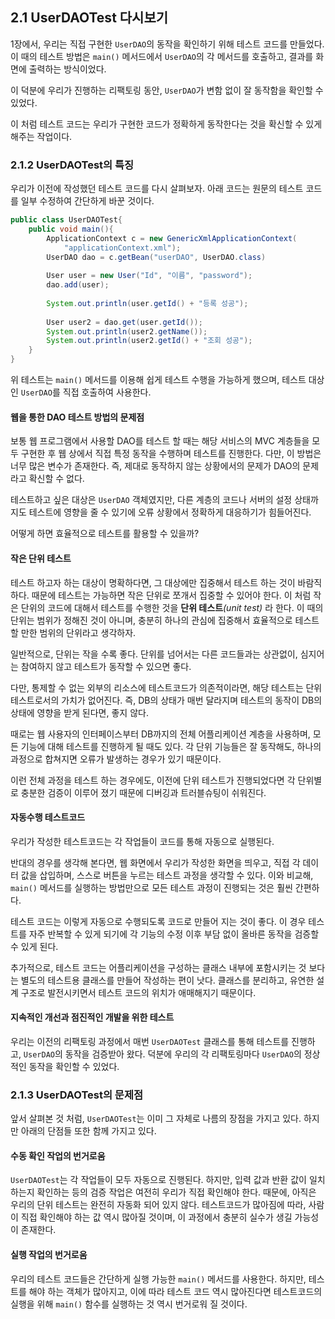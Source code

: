 ## 2.1 UserDAOTest 다시보기

1장에서, 우리는 직접 구현한 `UserDAO`의 동작을 확인하기 위해 테스트 코드를 만들었다. 이 때의 테스트 방법은 `main()` 메서드에서 `UserDAO`의 각 메서드를 호출하고, 결과를 화면에 출력하는 방식이었다.

이 덕분에 우리가 진행하는 리팩토링 동안, `UserDAO`가 변함 없이 잘 동작함을 확인할 수 있었다. 

이 처럼 테스트 코드는 우리가 구현한 코드가 정확하게 동작한다는 것을 확신할 수 있게 해주는 작업이다. 

### 2.1.2 UserDAOTest의 특징

우리가 이전에 작성했던 테스트 코드를 다시 살펴보자. 아래 코드는 원문의 테스트 코드를 일부 수정하여 간단하게 바꾼 것이다.

```java
public class UserDAOTest{
	public void main(){
		ApplicationContext c = new GenericXmlApplicationContext(
			"applicationContext.xml");
		UserDAO dao = c.getBean("userDAO", UserDAO.class)
	
		User user = new User("Id", "이름", "password");
		dao.add(user);
	
		System.out.println(user.getId() + "등록 성공");
	
		User user2 = dao.get(user.getId());
		System.out.println(user2.getName());
		System.out.println(user2.getId() + "조회 성공");
	}
}
```

위 테스트는 `main()` 메서드를 이용해 쉽게 테스트 수행을 가능하게 했으며, 테스트 대상인 `UserDAO`를 직접 호출하여 사용한다.

#### 웹을 통한 DAO 테스트 방법의 문제점

보통 웹 프로그램에서 사용할 DAO를 테스트 할 때는 해당 서비스의 MVC 계층들을 모두 구현한 후 웹 상에서 직접 특정 동작을 수행하며 테스트를 진행한다. 다만, 이 방법은 너무 많은 변수가 존재한다. 즉, 제대로 동작하지 않는 상황에서의 문제가 DAO의 문제라고 확신할 수 없다.

테스트하고 싶은 대상은 `UserDAO` 객체였지만, 다른 계층의 코드나 서버의 설정 상태까지도 테스트에 영향을 줄 수 있기에 오류 상황에서 정확하게 대응하기가 힘들어진다.

어떻게 하면 효율적으로 테스트를 활용할 수 있을까?

#### 작은 단위 테스트

테스트 하고자 하는 대상이 명확하다면, 그 대상에만 집중해서 테스트 하는 것이 바람직하다. 때문에 테스트는 가능하면 작은 단위로 쪼개서 집중할 수 있어야 한다. 이 처럼 작은 단위의 코드에 대해서 테스트를 수행한 것을 **단위 테스트**_(unit test)_ 라 한다. 이 때의 단위는 범위가 정해진 것이 아니며, 충분히 하나의 관심에 집중해서 효율적으로 테스트할 만한 범위의 단위라고 생각하자. 

일반적으로, 단위는 작을 수록 좋다. 단위를 넘어서는 다른 코드들과는 상관없이, 심지어는 참여하지 않고 테스트가 동작할 수 있으면 좋다. 

다만, 통제할 수 없는 외부의 리소스에 테스트코드가 의존적이라면, 해당 테스트는 단위 테스트로서의 가치가 없어진다. 즉, DB의 상태가 매번 달라지며 테스트의 동작이 DB의 상태에 영향을 받게 된다면, 좋지 않다.

때로는 웹 사용자의 인터페이스부터 DB까지의 전체 어플리케이션 계층을 사용하며, 모든 기능에 대해 테스트를 진행하게 될 때도 있다. 각 단위 기능들은 잘 동작해도, 하나의 과정으로 합쳐지면 오류가 발생하는 경우가 있기 때문이다. 

이런 전체 과정을 테스트 하는 경우에도, 이전에 단위 테스트가 진행되었다면 각 단위별로 충분한 검증이 이루어 졌기 때문에 디버깅과 트러블슈팅이 쉬워진다.

#### 자동수행 테스트코드

우리가 작성한 테스트코드는 각 작업들이 코드를 통해 자동으로 실행된다. 

반대의 경우를 생각해 본다면, 웹 화면에서 우리가 작성한 화면을 띄우고, 직접 각 데이터 값을 삽입하며, 스스로 버튼을 누르는 테스트 과정을 생각할 수 있다. 이와 비교해, `main()` 메서드를 실행하는 방법만으로 모든 테스트 과정이 진행되는 것은 훨씬 간편하다.

테스트 코드는 이렇게 자동으로 수행되도록 코드로 만들어 지는 것이 좋다. 이 경우 테스트를 자주 반복할 수 있게 되기에 각 기능의 수정 이후 부담 없이 올바른 동작을 검증할 수 있게 된다. 

추가적으로, 테스트 코드는 어플리케이션을 구성하는 클래스 내부에 포함시키는 것 보다는 별도의 테스트용 클래스를 만들어 작성하는 편이 낫다. 클래스를 분리하고, 유연한 설계 구조로 발전시키면서 테스트 코드의 위치가 애매해지기 때문이다.

#### 지속적인 개선과 점진적인 개발을 위한 테스트

우리는 이전의 리팩토링 과정에서 매번 `UserDAOTest` 클래스를 통해 테스트를 진행하고, `UserDAO`의 동작을 검증받아 왔다. 덕분에 우리의 각 리팩토링마다 `UserDAO`의 정상적인 동작을 확인할 수 있었다. 

### 2.1.3 UserDAOTest의 문제점

앞서 살펴본 것 처럼, `UserDAOTest`는 이미 그 자체로 나름의 장점을 가지고 있다. 하지만 아래의 단점들 또한 함께 가지고 있다.

#### 수동 확인 작업의 번거로움

`UserDAOTest`는 각 작업들이 모두 자동으로 진행된다. 하지만, 입력 값과 반환 값이 일치하는지 확인하는 등의 검증 작업은 여전히 우리가 직접 확인해야 한다. 때문에, 아직은 우리의 단위 테스트는 완전히 자동화 되어 있지 않다. 테스트코드가 많아짐에 따라, 사람이 직접 확인해야 하는 값 역시 많아질 것이며, 이 과정에서 충분히 실수가 생길 가능성이 존재한다. 

#### 실행 작업의 번거로움

우리의 테스트 코드들은 간단하게 실행 가능한 `main()` 메서드를 사용한다. 하지만, 테스트를 해야 하는 객체가 많아지고, 이에 따라 테스트 코드 역시 많아진다면 테스트코드의 실행을 위해 `main()` 함수를 실행하는 것 역시 번거로워 질 것이다.
